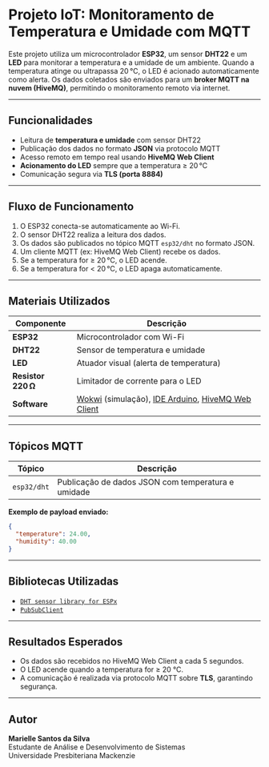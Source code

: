 # Projeto IoT: Monitoramento de Temperatura e Umidade com MQTT

Este projeto utiliza um microcontrolador **ESP32**, um sensor **DHT22** e um **LED** para monitorar a temperatura e a umidade de um ambiente. Quando a temperatura atinge ou ultrapassa 20 °C, o LED é acionado automaticamente como alerta. Os dados coletados são enviados para um **broker MQTT na nuvem (HiveMQ)**, permitindo o monitoramento remoto via internet.

---

## Funcionalidades

- Leitura de **temperatura e umidade** com sensor DHT22  
- Publicação dos dados no formato **JSON** via protocolo MQTT  
- Acesso remoto em tempo real usando **HiveMQ Web Client**  
- **Acionamento do LED** sempre que a temperatura ≥ 20 °C  
- Comunicação segura via **TLS (porta 8884)**  

---

## Fluxo de Funcionamento

1. O ESP32 conecta-se automaticamente ao Wi-Fi.
2. O sensor DHT22 realiza a leitura dos dados.
3. Os dados são publicados no tópico MQTT `esp32/dht` no formato JSON.
4. Um cliente MQTT (ex: HiveMQ Web Client) recebe os dados.
5. Se a temperatura for ≥ 20 °C, o LED acende.
6. Se a temperatura for < 20 °C, o LED apaga automaticamente.

---

## Materiais Utilizados

| Componente | Descrição |
|------------|-----------|
| **ESP32**  | Microcontrolador com Wi-Fi |
| **DHT22**  | Sensor de temperatura e umidade |
| **LED**    | Atuador visual (alerta de temperatura) |
| **Resistor 220 Ω** | Limitador de corrente para o LED |
| **Software** | [Wokwi](https://wokwi.com/) (simulação), [IDE Arduino](https://www.arduino.cc/en/software), [HiveMQ Web Client](https://www.hivemq.com/demos/websocket-client/) |

---

## Tópicos MQTT

| Tópico       | Descrição                      |
|--------------|--------------------------------|
| `esp32/dht`  | Publicação de dados JSON com temperatura e umidade |

**Exemplo de payload enviado:**
```json
{
  "temperature": 24.00,
  "humidity": 40.00
}
```

---

## Bibliotecas Utilizadas

- [`DHT sensor library for ESPx`](https://github.com/beegee-tokyo/DHTesp)
- [`PubSubClient`](https://github.com/knolleary/pubsubclient)

---

## Resultados Esperados

- Os dados são recebidos no HiveMQ Web Client a cada 5 segundos.
- O LED acende quando a temperatura for ≥ 20 °C.
- A comunicação é realizada via protocolo MQTT sobre **TLS**, garantindo segurança.

---

## Autor

**Marielle Santos da Silva**  
Estudante de Análise e Desenvolvimento de Sistemas  
Universidade Presbiteriana Mackenzie  
